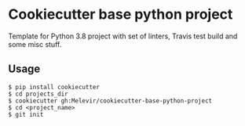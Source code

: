 # Cookiecutter base python project

Template for Python 3.8 project with set of linters, Travis test build 
and some misc stuff.

## Usage

    $ pip install cookiecutter
    $ cd projects_dir
    $ cookiecutter gh:Melevir/cookiecutter-base-python-project
    $ cd <project_name>
    $ git init
